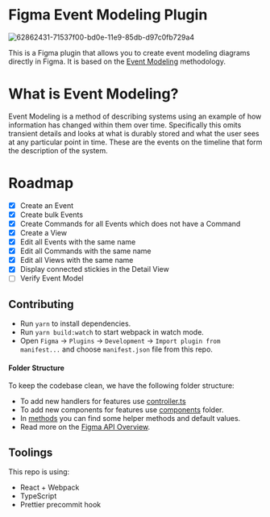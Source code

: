 # Figma Event Modeling Plugin

![62862431-71537f00-bd0e-11e9-85db-d97c0fb729a4](https://eventmodeling.org/event-modeling-tutorial.jpg)

This is a Figma plugin that allows you to create event modeling diagrams directly in Figma. 
It is based on the [Event Modeling](https://eventmodeling.org/) methodology.

# What is Event Modeling?
Event Modeling is a method of describing systems using an example of how information has changed within them over time. Specifically this omits transient details and looks at what is durably stored and what the user sees at any particular point in time. These are the events on the timeline that form the description of the system.

# Roadmap
- [x] Create an Event
- [x] Create bulk Events
- [x] Create Commands for all Events which does not have a Command
- [x] Create a View
- [x] Edit all Events with the same name
- [x] Edit all Commands with the same name
- [x] Edit all Views with the same name
- [x] Display connected stickies in the Detail View
- [ ] Verify Event Model

## Contributing

- Run `yarn` to install dependencies.
- Run `yarn build:watch` to start webpack in watch mode.
- Open `Figma` -> `Plugins` -> `Development` -> `Import plugin from manifest...` and choose `manifest.json` file from this repo.

#### Folder Structure
To keep the codebase clean, we have the following folder structure:

- To add new handlers for features use [controller.ts](./src/plugin/controller.ts)
- To add new components for features use [components](./src/app/components) folder.
- In [methods](./src/app/methods) you can find some helper methods and default values.
- Read more on the [Figma API Overview](https://www.figma.com/plugin-docs/api/api-overview/).

## Toolings

This repo is using:

- React + Webpack
- TypeScript
- Prettier precommit hook
